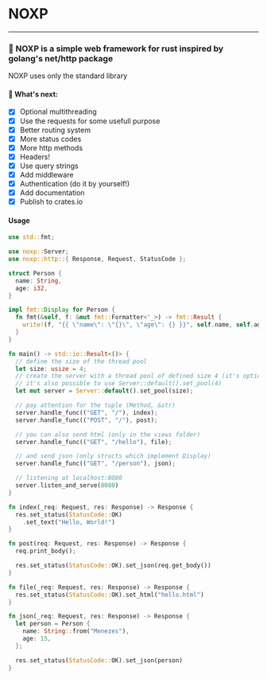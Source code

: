 # NOXP
***
### 🦀 NOXP is a simple web framework for rust inspired by golang's net/http package
NOXP uses only the standard library

#### 🚧 What's next:
- [x] Optional multithreading
- [x] Use the requests for some usefull purpose
- [x] Better routing system
- [x] More status codes
- [x] More http methods
- [x] Headers!
- [x] Use query strings
- [x] Add middleware
- [x] Authentication (do it by yourself!)
- [x] Add documentation
- [x] Publish to crates.io

#### Usage
```rust
use std::fmt;

use noxp::Server;
use noxp::http::{ Response, Request, StatusCode };

struct Person {
  name: String,
  age: i32,
}

impl fmt::Display for Person {
  fn fmt(&self, f: &mut fmt::Formatter<'_>) -> fmt::Result {
    write!(f, "{{ \"name\": \"{}\", \"age\": {} }}", self.name, self.age)
  }
}

fn main() -> std::io::Result<()> {
  // define the size of the thread pool
  let size: usize = 4;
  // create the server with a thread pool of defined size 4 (it's optional)
  // it's also possible to use Server::default().set_pool(4)
  let mut server = Server::default().set_pool(size);

  // pay attention for the tuple (Method, &str)
  server.handle_func(("GET", "/"), index);
  server.handle_func(("POST", "/"), post);

  // you can also send html (only in the views folder)
  server.handle_func(("GET", "/hello"), file);

  // and send json (only structs which implement Display)
  server.handle_func(("GET", "/person"), json);

  // listening at localhost:8080
  server.listen_and_serve(8080)
}

fn index(_req: Request, res: Response) -> Response {
  res.set_status(StatusCode::OK)
    .set_text("Hello, World!")
}

fn post(req: Request, res: Response) -> Response {
  req.print_body();

  res.set_status(StatusCode::OK).set_json(req.get_body())
}

fn file(_req: Request, res: Response) -> Response {
  res.set_status(StatusCode::OK).set_html("hello.html")
}

fn json(_req: Request, res: Response) -> Response {
  let person = Person {
    name: String::from("Menezes"),
    age: 15,
  };

  res.set_status(StatusCode::OK).set_json(person)
}
```
